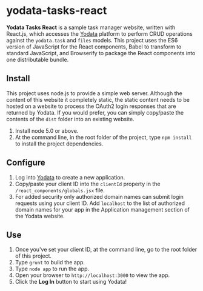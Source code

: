 # yodata-tasks-react

**Yodata Tasks React** is a sample task manager website, written with React.js, which accesses the [Yodata](https://yodata.io) platform to perform CRUD operations against the `yodata.task` and `files` models. This project uses the ES6 version of JavaScript for the React components, Babel to transform to standard JavaScript, and Browserify to package the React components into one distributable bundle.

## Install

This project uses node.js to provide a simple web server. Although the content of this website it completely static, the static content needs to be hosted on a website to process the OAuth2 login responses that are returned by Yodata. If you would prefer, you can simply copy/paste the contents of the `dist` folder into an existing website. 

1. Install node 5.0 or above.
3. At the command line, in the root folder of the project, type `npm install` to install the project dependencies. 

## Configure

1. Log into [Yodata](https://yodata.io) to create a new application. 
2. Copy/paste your client ID into the `clientId` property in the `/react_components/globals.jsx` file.
3. For added security only authorized domain names can submit login requests using your client ID. Add `localhost` to the list of authorized domain names for your app in the Application management section of the Yodata website.

## Use

1. Once you've set your client ID, at the command line, go to the root folder of this project.
2. Type `grunt` to build the app.
3. Type `node app` to run the app.
4. Open your browser to `http://localhost:3000` to view the app.
5. Click the **Log In** button to start using Yodata!